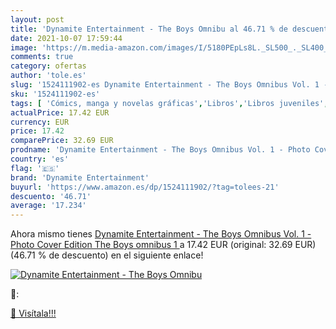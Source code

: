 ```yaml
---
layout: post
title: 'Dynamite Entertainment - The Boys Omnibu al 46.71 % de descuento'
date: 2021-10-07 17:59:44
image: 'https://m.media-amazon.com/images/I/5180PEpLs8L._SL500_._SL400_.jpg'
comments: true
category: ofertas
author: 'tole.es'
slug: '1524111902-es Dynamite Entertainment - The Boys Omnibus Vol. 1 - Photo...'
sku: '1524111902-es'
tags: [ 'Cómics, manga y novelas gráficas','Libros','Libros juveniles','dynamite entertainment', ]
actualPrice: 17.42 EUR
currency: EUR
price: 17.42
comparePrice: 32.69 EUR
prodname: 'Dynamite Entertainment - The Boys Omnibus Vol. 1 - Photo Cover Edition  The Boys omnibus  1 '
country: 'es'
flag: '🇪🇸'
brand: 'Dynamite Entertainment'
buyurl: 'https://www.amazon.es/dp/1524111902/?tag=tolees-21'
descuento: '46.71'
average: '17.234'
---
```


Ahora mismo tienes [Dynamite Entertainment - The Boys Omnibus Vol. 1 - Photo Cover Edition  The Boys omnibus  1 ](https://www.amazon.es/dp/1524111902/?tag=tolees-21) a 17.42 EUR (original: 32.69 EUR) (46.71 %  de descuento) en el siguiente enlace!

[![Dynamite Entertainment - The Boys Omnibu](https://m.media-amazon.com/images/I/5180PEpLs8L._SL500_._SL400_.jpg)](https://www.amazon.es/dp/1524111902/?tag=tolees-21)

🔎:


[🛒 Visítala!!!](https://www.amazon.es/dp/1524111902/?tag=tolees-21)
